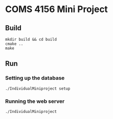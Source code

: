 # COMS 4156 Mini Project

## Build

```
mkdir build && cd build
cmake ..
make
```

## Run

### Setting up the database

```
./IndividualMiniproject setup
```

### Running the web server

```
./IndividualMiniproject
```
